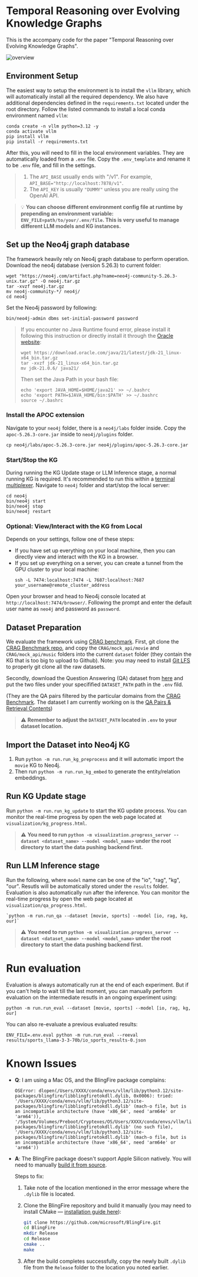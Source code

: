 # Temporal Reasoning over Evolving Knowledge Graphs
This is the accompany code for the paper "Temporal Reasoning over Evolving Knowledge Graphs".

![overview](img/overview.png)

## Environment Setup
The easiest way to setup the environment is to install the `vllm` library, which will automatically install all the required dependency. We also have additional dependencies defined in the `requirements.txt` located under the root directory. Follow the listed commands to install a local conda environment named `vllm`:
```
conda create -n vllm python=3.12 -y
conda activate vllm
pip install vllm
pip install -r requirements.txt
```
After this, you will need to fill in the local environment variables. They are automatically loaded from a `.env` file. Copy the `.env_template` and rename it to be `.env` file, and fill in the settings. 
> 1. The `API_BASE` usually ends with "/v1". For example, `API_BASE="http://localhost:7878/v1"`. 
> 2. The `API_KEY` is usually `"DUMMY"` unless you are really using the OpenAI API.

> :bulb: **You can choose different environment config file at runtime by prepending an environment variable: `ENV_FILE=path/to/your/.env/file`. This is very useful to manage different LLM models and KG instances.**

## Set up the Neo4j graph database
The framework heavily rely on Neo4j graph database to perform operation. Download the neo4j database (version 5.26.3) to current folder:
```
wget "https://neo4j.com/artifact.php?name=neo4j-community-5.26.3-unix.tar.gz" -O neo4j.tar.gz
tar -xvzf neo4j.tar.gz
mv neo4j-community-*/ neo4j/
cd neo4j
```
Set the Neo4j password by following:
```
bin/neo4j-admin dbms set-initial-password password
```
> If you encounter no Java Runtime found error, please install it following this instruction or directly install it through the [Oracle website](https://www.oracle.com/java/technologies/downloads/#jdk21-mac):
> ```
> wget https://download.oracle.com/java/21/latest/jdk-21_linux-x64_bin.tar.gz
> tar -xvzf jdk-21_linux-x64_bin.tar.gz
> mv jdk-21.0.6/ java21/
> ```
> Then set the Java Path in your bash file:
> ```
> echo 'export JAVA_HOME=$HOME/java21' >> ~/.bashrc
> echo 'export PATH=$JAVA_HOME/bin:$PATH' >> ~/.bashrc
> source ~/.bashrc
> ```

### Install the APOC extension
Navigate to your `neo4j` folder, there is a `neo4j/labs` folder inside. Copy the `apoc-5.26.3-core.jar` inside to `neo4j/plugins` folder.
```
cp neo4j/labs/apoc-5.26.3-core.jar neo4j/plugins/apoc-5.26.3-core.jar
```

### Start/Stop the KG
During running the KG Update stage or LLM Inference stage, a normal running KG is required. It's recommended to run this within a [terminal multiplexer](https://github.com/tmux/tmux/wiki).  Navigate to `neo4j` folder and start/stop the local server: 
```
cd neo4j
bin/neo4j start
bin/neo4j stop
bin/neo4j restart
```

### Optional: View/Interact with the KG from Local
Depends on your settings, follow one of these steps:
- If you have set up everything on your local machine, then you can directly view and interact with the KG in a browser.
- If you set up everything on a server, you can create a tunnel from the GPU cluster to your local machine:
    ```
    ssh -L 7474:localhost:7474 -L 7687:localhost:7687 your_username@remote_cluster_address
    ```

Open your browser and head to Neo4j console located at `http://localhost:7474/browser/`.
Following the prompt and enter the default user name as `neo4j` and password as `password`.

## Dataset Preparation
We evaluate the framework using [CRAG benchmark](https://arxiv.org/pdf/2406.04744). First, git clone the [CRAG Benchmark repo](https://github.com/facebookresearch/CRAG), and copy the `CRAG/mock_api/movie` and `CRAG/mock_api/music` folders into the current `dataset` folder (they contain the KG that is too big to upload to Github). Note: you may need to install [Git LFS](https://git-lfs.com/) to properly git clone all the raw datasets.

Secondly, download the Question Answering (QA) dataset from [here](https://drive.google.com/drive/folders/1-iI4d6HX_65W6EmtoB0JAo4-dXXolxXt?usp=sharing) and put the two files under your specifified `DATASET_PATH` path in the `.env` fild.

(They are the QA pairs filtered by the particular domains from the [CRAG Benchmark](https://github.com/facebookresearch/CRAG). The dataset I am currently working on is the [QA Pairs & Retrieval Contents](https://github.com/facebookresearch/CRAG/raw/refs/heads/main/data/crag_task_1_and_2_dev_v4.jsonl.bz2?download=))

> :warning: **Remember to adjust the `DATASET_PATH` located in `.env` to your dataset location.**

## Import the Dataset into Neo4j KG
1. Run `python -m run.run_kg_preprocess` and it will automatic import the `movie` KG to Neo4j.
2. Then run `python -m run.run_kg_embed` to generate the entity/relation embeddings.

## Run KG Update stage
Run `python -m run.run_kg_update` to start the KG update process. You can monitor the real-time progress by open the web page located at `visualization/kg_progress.html`.

> :warning: **You need to run `python -m visualization.progress_server --dataset <dataset_name> --model <model_name>` under the root directory to start the data pushing backend first.**

## Run LLM Inference stage
Run the following, where `model` name can be one of the "io", "rag", "kg", "our".
Resutls will be automatically stored under the `results` folder. Evaluation is also automatically run after the inference. You can monitor the real-time progress by open the web page located at `visualization/qa_progress.html`.
```
`python -m run.run_qa --dataset [movie, sports] --model [io, rag, kg, our]`
```

> :warning: **You need to run `python -m visualization.progress_server --dataset <dataset_name> --model <model_name>` under the root directory to start the data pushing backend first.**

# Run evaluation
Evaluation is always automatically run at the end of each experiment. But if you can't help to wait till the last moment,
you can manually perform evaluation on the intermediate resutls in an ongoing experiment using:
```
python -m run.run_eval --dataset [movie, sports] --model [io, rag, kg, our]
```

You can also re-evaluate a previous evaluated results:
```
ENV_FILE=.env.eval python -m run.run_eval --reeval results/sports_llama-3-3-70b/io_sports_results-0.json
```


# Known Issues

- **Q**: I am using a Mac OS, and the BlingFire package complains:

  ```
  OSError: dlopen(/Users/XXXX/conda/envs/vllm/lib/python3.12/site-packages/blingfire/libblingfiretokdll.dylib, 0x0006): tried: '/Users/XXXX/conda/envs/vllm/lib/python3.12/site-packages/blingfire/libblingfiretokdll.dylib' (mach-o file, but is an incompatible architecture (have 'x86_64', need 'arm64e' or 'arm64')), '/System/Volumes/Preboot/Cryptexes/OS/Users/XXXX/conda/envs/vllm/lib/python3.12/site-packages/blingfire/libblingfiretokdll.dylib' (no such file), '/Users/XXXX/conda/envs/vllm/lib/python3.12/site-packages/blingfire/libblingfiretokdll.dylib' (mach-o file, but is an incompatible architecture (have 'x86_64', need 'arm64e' or 'arm64'))
  ```

- **A**: The BlingFire package doesn't support Apple Silicon natively. You will need to manually [build it from source](https://github.com/microsoft/BlingFire/blob/master/nuget/readme.md).

  Steps to fix:
  
  1. Take note of the location mentioned in the error message where the `.dylib` file is located.
  
  2. Clone the BlingFire repository and build it manually (you may need to install CMake — [installation guide here](https://gist.github.com/fscm/29fd23093221cf4d96ccfaac5a1a5c90)):

     ```bash
     git clone https://github.com/microsoft/BlingFire.git
     cd BlingFire
     mkdir Release
     cd Release
     cmake ..
     make
     ```

  3. After the build completes successfully, copy the newly built `.dylib` file from the `Release` folder to the location you noted earlier.